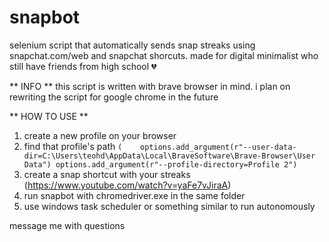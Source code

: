 # snapbot
selenium script that automatically sends snap streaks using snapchat.com/web and snapchat shorcuts.
made for digital minimalist who still have friends from high school 💔

** INFO **
this script is written with brave browser in mind.
i plan on rewriting the script for google chrome in the future

** HOW TO USE **
1. create a new profile on your browser
2. find that profile's path `(    options.add_argument(r"--user-data-dir=C:\Users\teohd\AppData\Local\BraveSoftware\Brave-Browser\User Data")
    options.add_argument(r"--profile-directory=Profile 2")`
3. create a snap shortcut with your streaks (https://www.youtube.com/watch?v=yaFe7vJiraA)
4. run snapbot with chromedriver.exe in the same folder
5. use windows task scheduler or something similar to run autonomously

message me with questions
